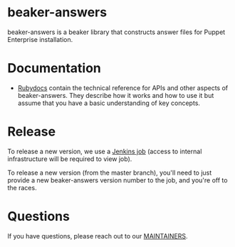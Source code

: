 # beaker-answers

beaker-answers is a beaker library that constructs answer files for Puppet
Enterprise installation.

# Documentation

- [Rubydocs](http://www.rubydoc.info/github/puppetlabs/beaker-answers) contain the
technical reference for APIs and other aspects of beaker-answers. They describe
how it works and how to use it but assume that you have a basic understanding of
key concepts.

# Release

To release a new version, we use a
[Jenkins job](https://cinext-jenkinsmaster-sre-prod-1.delivery.puppetlabs.net/view/beaker%20Release%20Jobs/job/qe_beaker-answers_init-multijob_master/)
(access to internal infrastructure will be required to view job).

To release a new version (from the master branch), you'll need to just provide
a new beaker-answers version number to the job, and you're off to the races.

# Questions

If you have questions, please reach out to our
[MAINTAINERS](MAINTAINERS).
